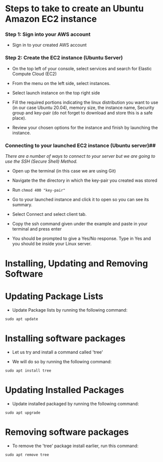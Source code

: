 # Steps to take to create an Ubuntu Amazon EC2 instance

### Step 1: Sign into your AWS account

- Sign in to your created AWS account

### Step 2: Create the EC2 instance (Ubuntu Server)

- On the top left of your console, select services and search for Elastic Compute Cloud (EC2)

- From the menu on the left side, select instances.

- Select launch instance on the top right side

- Fill the required portions indicating the linux distribution you want to use (in our case Ubuntu 20.04), memory size, the instance name, Security group and key-pair (do not forget to download and store this is a safe place).

- Review your chosen options for the instance and finish by launching the instance.

### Connecting to your launched EC2 instance (Ubuntu server)##

*There are a number of ways to connect to your server but we are going to use the SSH (Secure Shell) Method.*

- Open up the terminal (in this case we are using Git)

- Navigate the the directory in which the key-pair you created was stored

- Run `chmod 400 "key-pair"`

- Go to your launched instance and click it to open so you can see its summary.

- Select Connect and select client tab.

- Copy the ssh command given under the example and paste in your terminal and press enter

- You should be prompted to give a Yes/No response. Type in Yes and you should be inside your Linux server.

# Installing, Updating and Removing Software

# Updating Package Lists

- Update Package lists by running the following command:

```
sudo apt update
```

# Installing software packages

- Let us try and install a command called 'tree'

- We will do so by running the following command:

```
sudo apt install tree
```

# Updating Installed Packages

- Update installed packaged by running the following command:

```
sudo apt upgrade
```

# Removing software packages

- To remove the 'tree' package install earlier, run this command:

```
sudo apt remove tree
```

